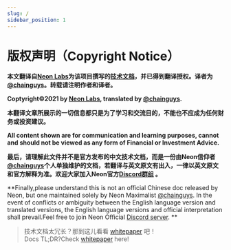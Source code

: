 ```yaml
---
slug: /
sidebar_position: 1
---
```


# 版权声明（Copyright Notice）

**本文翻译自[Neon Labs](https://neon-labs.org/)为该项目撰写的[技术文档](https://docs.neon-labs.org/)，并已得到翻译授权。译者为[@chainguys](https://twitter.com/Chainguys)。转载请注明作者和译者。**

**Coptyright©2021 by [Neon Labs](https://neon-labs.org/), translated by [@chainguys](https://twitter.com/Chainguys).**

**本翻译文章所展示的一切信息都只是为了学习和交流目的，不能也不应成为任何财务或投资建议。**

**All content shown are for communication and learning purposes, cannot and should not be viewed as any form of Financial or Investment Advice.**

**最后，请理解此文件并不是官方发布的中文技术文档，而是一份由Neon信仰者[@chainguys](https://twitter.com/Chainguys)个人单独维护的文档，若翻译与英文原文有出入，一律以英文原文和官方解释为准。欢迎大家加入Neon官方[Discord群组](https://discord.gg/gapRjRtFN7) 。**

**Finally,please understand this is not an official Chinese doc released by Neon, but one maintained solely by Neon Maximalist [@chainguys](https://twitter.com/Chainguys). In the event of conflicts or ambiguity between the English language version and translated versions, the English language versions and official interpretation shall prevail.Feel free to join Neon Official [Discord server](https://discord.gg/gapRjRtFN7).
**


>技术文档太冗长？那到这儿看看 [whitepaper](11wp/wp) 吧！  
>Docs TL;DR?Check [whitepaper](11wp/wp) here!

